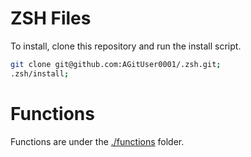 # ZSH Files
To install, clone this repository and run the install script.
```zsh
git clone git@github.com:AGitUser0001/.zsh.git;
.zsh/install;
```
# Functions
Functions are under the [./functions](./functions) folder.
